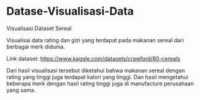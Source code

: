 # Datase-Visualisasi-Data

Visualisasi Dataset Sereal 

Visualisai data rating dan gizi yang terdapat pada makanan sereal dari berbagai merk didunia.

Link dataset:
https://www.kaggle.com/datasets/crawford/80-cereals


Dari hasil visualisasi tersebut diketahui bahwa makanan sereal dengan rating yang tinggi juga terdapat kalori yang tinggi.
Dan hasil mengetahui beberapa merk dengan hasil rating tinggi juga di manufacture perusahaan yang sama.
